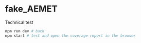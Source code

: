 # fake_AEMET
Technical test

```bash
npm run dev # back
npm start # test and open the coverage report in the browser
```

